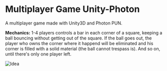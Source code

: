 # Multiplayer Game Unity-Photon

A multiplayer game made with Unity3D and Photon PUN.

**Mechanics:** 1-4 players controls a bar in each corner of a square, keeping a ball bouncing without getting out of the square. If the ball goes out, the player who owns the corner where it happend will be eliminated and his corner is filled with a solid material (the ball cannot trespass is). And so on, until there's only one player left.

![Idea](https://i.imgur.com/bgGjmd3.png)
